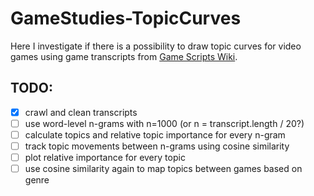 # GameStudies-TopicCurves
Here I investigate if there is a possibility to draw topic curves for video games using game transcripts from [Game Scripts Wiki](https://game-scripts-wiki.blogspot.com/).

## TODO:
- [x] crawl and clean transcripts
- [ ] use word-level n-grams with n=1000 (or n = transcript.length / 20?)
- [ ] calculate topics and relative topic importance for every n-gram
- [ ] track topic movements between n-grams using cosine similarity
- [ ] plot relative importance for every topic
- [ ] use cosine similarity again to map topics between games based on genre
